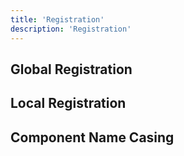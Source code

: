 ```yaml
---
title: 'Registration'
description: 'Registration'
---
```

## Global Registration
## Local Registration
## Component Name Casing